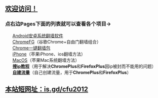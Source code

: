<h2>
<a id="user-content-欢迎访问" class="anchor" href="#%E6%AC%A2%E8%BF%8E%E8%AE%BF%E9%97%AE" aria-hidden="true"><span class="octicon octicon-link"></span></a><a href="https://github.com/comeforu2012/truth/wiki">欢迎访问！</a>
</h2>

<h3>
<a id="user-content-点右边pages下面的列表就可以查看各个项目" class="anchor" href="#%E7%82%B9%E5%8F%B3%E8%BE%B9pages%E4%B8%8B%E9%9D%A2%E7%9A%84%E5%88%97%E8%A1%A8%E5%B0%B1%E5%8F%AF%E4%BB%A5%E6%9F%A5%E7%9C%8B%E5%90%84%E4%B8%AA%E9%A1%B9%E7%9B%AE" aria-hidden="true"><span class="octicon octicon-link"></span></a>点右边Pages下面的列表就可以查看各个项目→</h3>

<ul class="task-list">
<li>
<a href="https://github.com/bannedbook/fanqiang/wiki/android">Android安卓系统翻墙软件</a></li>
<li>
<a href="https://github.com/comeforu2012/truth/wiki/ChromeFG">ChromeFG</a>（谷歌Chrome+自由门翻墙组合）</li>
<li>
<a href="https://github.com/bannedbook/fanqiang/wiki/Chrome%E4%B8%80%E9%94%AE%E7%BF%BB%E5%A2%99%E5%8C%85">Chrome一键翻墙包</a></li>
<li>
<a href="https://github.com/comeforu2012/truth/wiki/iPhone">iPhone</a>（苹果iPhone、ios翻墙方法）</li>
<li>
<a href="https://github.com/comeforu2012/truth/wiki/MacOS">MacOS</a>（苹果Mac系统翻墙方法）</li>
<li>
<strong><a href="https://github.com/comeforu2012/truth/wiki/%E6%90%9Cip%E6%95%99%E7%A8%8B">搜ip教程</a></strong>（用于解决<strong>ChromePlus</strong>和<strong>FirefoxPlus</strong>因ip被封而不能用的问题）</li>
<li>
<strong><a href="https://github.com/comeforu2012/truth/wiki/%E8%87%AA%E5%BB%BA%E6%B5%81%E9%87%8F">自建流量</a></strong>（自己创建流量，用于<strong>ChromePlus</strong>和<strong>FirefoxPlus</strong>）</li>
</ul>

<h2>
<a id="user-content-本站短网址isgdcfu2012" class="anchor" href="#%E6%9C%AC%E7%AB%99%E7%9F%AD%E7%BD%91%E5%9D%80isgdcfu2012" aria-hidden="true"><span class="octicon octicon-link"></span></a><a href="http://is.gd/cfu2012">本站短网址：is.gd/cfu2012</a>
</h2>